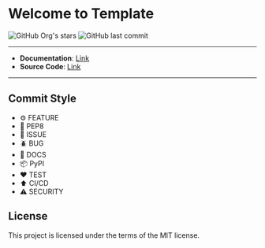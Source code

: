 # Welcome to Template

![GitHub Org's stars](https://img.shields.io/github/stars/IndexOffy?label=IndexOffy&style=flat-square)
![GitHub last commit](https://img.shields.io/github/last-commit/IndexOffy/tor-network-app-search?style=flat-square)

---

- **Documentation**: [Link](https://github.com/IndexOffy)
- **Source Code**: [Link](https://github.com/IndexOffy/tor-network-app-search)

---

## Commit Style

- ⚙️ FEATURE
- 📝 PEP8
- 📌 ISSUE
- 🪲 BUG
- 📘 DOCS
- 📦 PyPI
- ❤️️ TEST
- ⬆️ CI/CD
- ⚠️ SECURITY

## License

This project is licensed under the terms of the MIT license.
